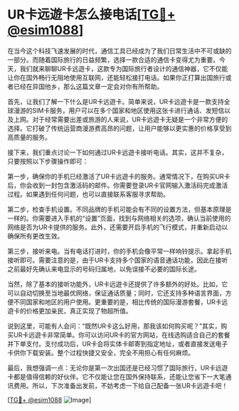 # UR卡远遊卡怎么接电话[[TG💪+ @esim1088](https://t.me/s/esim1088)]

在当今这个科技飞速发展的时代，通信工具已经成为了我们日常生活中不可或缺的一部分。而随着国际旅行的日益频繁，选择一款合适的通信卡变得尤为重要。今天，我们就来聊聊UR卡远遊卡，这款专为国际旅行者设计的通信神器，它不仅能让你在国外畅行无阻地使用互联网，还能轻松接打电话。如果你正打算出国旅行或者已经在异国他乡，那么这篇文章一定会对你有所帮助。

首先，让我们了解一下什么是UR卡远遊卡。简单来说，UR卡远遊卡是一款支持全球漫游的SIM卡服务，用户可以在多个国家和地区使用这张卡进行通话、发短信以及上网。对于经常需要出差或旅游的人来说，UR卡远遊卡无疑是一个非常方便的选择。它打破了传统运营商漫游费高昂的问题，让用户能够以更实惠的价格享受到高质量的服务。

接下来，我们重点讨论一下如何通过UR卡远遊卡接听电话。其实，这并不复杂，只要按照以下步骤操作即可：

第一步，确保你的手机已经激活了UR卡远遊卡的服务。通常情况下，在购买UR卡后，你会收到一封包含激活码的邮件。你需要登录UR卡官网输入激活码完成激活过程。如果遇到任何问题，也可以直接联系客服寻求帮助。

第二步，检查手机设置。不同品牌的手机可能会有不同的设置方法，但基本原理是一样的。你需要进入手机的“设置”页面，找到与网络相关的选项，确认当前使用的网络是否为UR卡提供的服务。此外，还需要开启手机的飞行模式，并重新启动以确保所有更改生效。

第三步，接听来电。当有电话打进时，你的手机会像平常一样响铃提示。拿起手机接听即可。需要注意的是，由于UR卡支持多个国家的语音通话功能，因此在接听之前最好先确认来电显示的号码归属地，以免误接不必要的国际长途。

当然，除了基本的接听功能外，UR卡远遊卡还提供了许多额外的好处。比如，它可以自动切换至当地最优网络，保证通话质量；同时，它还支持多种语言界面，方便不同国家和地区的用户使用。更重要的是，相比传统的国际漫游套餐，UR卡远遊卡的价格更加亲民，真正实现了物超所值。

说到这里，可能有人会问：“既然UR卡这么好用，那我该如何购买呢？”其实，购买UR卡远遊卡非常简单。你可以访问UR卡的官方网站，在线选购适合自己的套餐并下单支付。支付成功后，UR卡会将实体卡邮寄到指定地址，或者直接发送电子卡供你下载安装。整个过程快捷又安全，完全不用担心有任何麻烦。

最后，我想强调一点：无论你是第一次出国还是已经习惯了国际旅行，UR卡远遊卡都是值得信赖的好伙伴。它不仅能让您在国外保持联系，还能让您省下一大笔通讯费用。所以，下次准备出发前，不妨考虑一下给自己配备一张UR卡远遊卡吧！

[[TG💪+ @esim1088](https://t.me/s/esim1088) ![Image](https://i.postimg.cc/4NQfJmqS/Snipaste-2025-05-13-00-14-12.png)]